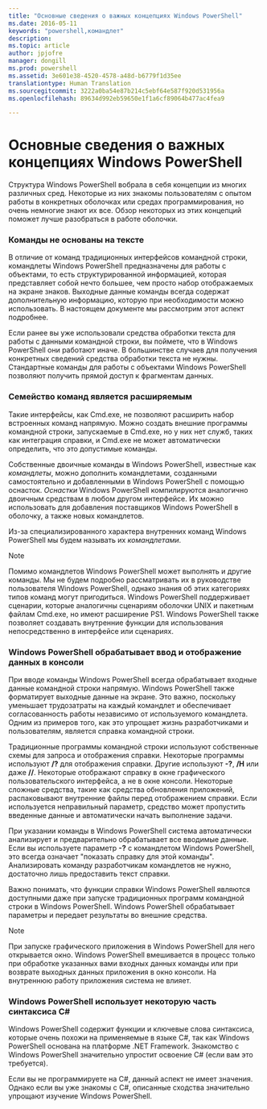 ```yaml
---
title: "Основные сведения о важных концепциях Windows PowerShell"
ms.date: 2016-05-11
keywords: "powershell,командлет"
description: 
ms.topic: article
author: jpjofre
manager: dongill
ms.prod: powershell
ms.assetid: 3e601e38-4520-4578-a48d-b6779f1d35ee
translationtype: Human Translation
ms.sourcegitcommit: 3222a0ba54e87b214c5ebf64e587f920d531956a
ms.openlocfilehash: 89634d992eb59650e1f1a6cf89064b477ac4fea9

---
```


# Основные сведения о важных концепциях Windows PowerShell
Структура Windows PowerShell вобрала в себя концепции из многих различных сред. Некоторые из них знакомы пользователям с опытом работы в конкретных оболочках или средах программирования, но очень немногие знают их все. Обзор некоторых из этих концепций поможет лучше разобраться в работе оболочки.

### Команды не основаны на тексте
В отличие от команд традиционных интерфейсов командной строки, командлеты Windows PowerShell предназначены для работы с объектами, то есть структурированной информацией, которая представляет собой нечто большее, чем просто набор отображаемых на экране знаков. Выходные данные команды всегда содержат дополнительную информацию, которую при необходимости можно использовать. В настоящем документе мы рассмотрим этот аспект подробнее.

Если ранее вы уже использовали средства обработки текста для работы с данными командной строки, вы поймете, что в Windows PowerShell они работают иначе. В большинстве случаев для получения конкретных сведений средства обработки текста не нужны. Стандартные команды для работы с объектами Windows PowerShell позволяют получить прямой доступ к фрагментам данных.

### Семейство команд является расширяемым
Такие интерфейсы, как Cmd.exe, не позволяют расширить набор встроенных команд напрямую. Можно создать внешние программы командной строки, запускаемые в Cmd.exe, но у них нет служб, таких как интеграция справки, и Cmd.exe не может автоматически определить, что это допустимые команды.

Собственные двоичные команды в Windows PowerShell, известные как *командлеты*, можно дополнить командлетами, созданными самостоятельно и добавленными в Windows PowerShell с помощью оснасток. *Оснастки* Windows PowerShell компилируются аналогично двоичным средствам в любом другом интерфейсе. Их можно использовать для добавления поставщиков Windows PowerShell в оболочку, а также новых командлетов.

Из-за специализированного характера внутренних команд Windows PowerShell мы будем называть их *командлетами*.

> [!NOTE]
> Помимо командлетов Windows PowerShell может выполнять и другие команды. Мы не будем подробно рассматривать их в руководстве пользователя Windows PowerShell, однако знания об этих категориях типов команд могут пригодиться. Windows PowerShell поддерживает сценарии, которые аналогичны сценариям оболочки UNIX и пакетным файлам Cmd.exe, но имеют расширение PS1. Windows PowerShell также позволяет создавать внутренние функции для использования непосредственно в интерфейсе или сценариях.

### Windows PowerShell обрабатывает ввод и отображение данных в консоли
При вводе команды Windows PowerShell всегда обрабатывает входные данные командной строки напрямую. Windows PowerShell также форматирует выходные данные на экране. Это важно, поскольку уменьшает трудозатраты на каждый командлет и обеспечивает согласованность работы независимо от используемого командлета. Одним из примеров того, как это упрощает жизнь разработчиками и пользователям, является справка командной строки.

Традиционные программы командной строки используют собственные схемы для запроса и отображения справки. Некоторые программы используют **/?** для отображения справки. Другие используют **-?**, **/H** или даже **//**. Некоторые отображают справку в окне графического пользовательского интерфейса, а не в окне консоли. Некоторые сложные средства, такие как средства обновления приложений, распаковывают внутренние файлы перед отображением справки. Если используется неправильный параметр, средство может пропустить введенные данные и автоматически начать выполнение задачи.

При указании команды в Windows PowerShell система автоматически анализирует и предварительно обрабатывает все вводимые данные. Если вы используете параметр **-?** с командлетом Windows PowerShell, это всегда означает "показать справку для этой команды". Анализировать команду разработчикам командлетов не нужно, достаточно лишь предоставить текст справки.

Важно понимать, что функции справки Windows PowerShell являются доступными даже при запуске традиционных программ командной строки в Windows PowerShell. Windows PowerShell обрабатывает параметры и передает результаты во внешние средства.

> [!NOTE]
> При запуске графического приложения в Windows PowerShell для него открывается окно. Windows PowerShell вмешивается в процесс только при обработке указанных вами входных данных команды или при возврате выходных данных приложения в окно консоли. На внутреннюю работу приложения система не влияет.

### Windows PowerShell использует некоторую часть синтаксиса C#
Windows PowerShell содержит функции и ключевые слова синтаксиса, которые очень похожи на применяемые в языке C#, так как Windows PowerShell основана на платформе .NET Framework. Знакомство с Windows PowerShell значительно упростит освоение C# (если вам это требуется).

Если вы не программируете на C#, данный аспект не имеет значения. Однако если вы уже знакомы с C#, описанные сходства значительно упрощают изучение Windows PowerShell.




<!--HONumber=Aug16_HO4-->


